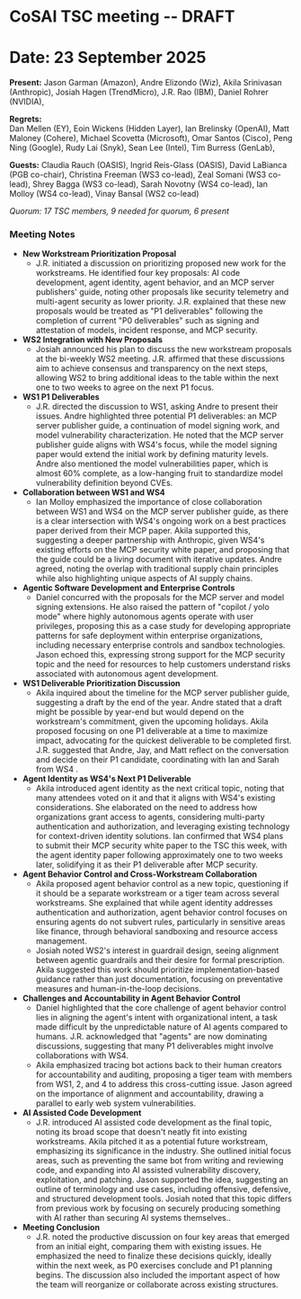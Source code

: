 # CoSAI TSC meeting -- DRAFT

# Date: 23 September 2025

**Present:**  Jason Garman (Amazon), Andre Elizondo (Wiz), Akila Srinivasan (Anthropic), Josiah Hagen (TrendMicro),  J.R. Rao (IBM),  Daniel Rohrer (NVIDIA),

**Regrets:**  
Dan Mellen (EY),  Eoin Wickens (Hidden Layer), Ian Brelinsky (OpenAI), Matt Maloney (Cohere),  Michael Scovetta (Microsoft), Omar Santos (Cisco), Peng Ning (Google), Rudy Lai (Snyk), Sean Lee (Intel), Tim Burress (GenLab), 

**Guests:** Claudia Rauch (OASIS), Ingrid Reis-Glass (OASIS), David LaBianca (PGB co-chair), Christina Freeman (WS3 co-lead), Zeal Somani (WS3 co-lead), Shrey Bagga (WS3 co-lead), Sarah Novotny (WS4 co-lead), Ian Molloy (WS4 co-lead), Vinay Bansal (WS2 co-lead)

*Quorum: 17 TSC members, 9 needed for quorum, 6 present*

### Meeting Notes

* **New Workstream Prioritization Proposal**  
  *  J.R. initiated a discussion on prioritizing proposed new work for the workstreams. He identified four key proposals: AI code development, agent identity, agent behavior, and an MCP server publishers' guide, noting other proposals like security telemetry and multi-agent security as lower priority. J.R. explained that these new proposals would be treated as "P1 deliverables" following the completion of current "P0 deliverables" such as signing and attestation of models, incident response, and MCP security.  
* **WS2 Integration with New Proposals**  
  * Josiah announced his plan to discuss the new workstream proposals at the bi-weekly WS2 meeting. J.R. affirmed that these discussions aim to achieve consensus and transparency on the next steps, allowing WS2 to bring additional ideas to the table within the next one to two weeks to agree on the next P1 focus.  
* **WS1 P1 Deliverables**   
  * J.R. directed the discussion to WS1, asking Andre to present their issues. Andre highlighted three potential P1 deliverables: an MCP server publisher guide, a continuation of model signing work, and model vulnerability characterization. He noted that the MCP server publisher guide aligns with WS4's focus, while the model signing paper would extend the initial work by defining maturity levels. Andre also mentioned the model vulnerabilities paper, which is almost 60% complete, as a low-hanging fruit to standardize model vulnerability definition beyond CVEs.  
* **Collaboration between WS1 and WS4**  
  * Ian Molloy emphasized the importance of close collaboration between WS1 and WS4 on the MCP server publisher guide, as there is a clear intersection with WS4's ongoing work on a best practices paper derived from their MCP paper. Akila supported this, suggesting a deeper partnership with Anthropic, given WS4's existing efforts on the MCP security white paper, and proposing that the guide could be a living document with iterative updates. Andre agreed, noting the overlap with traditional supply chain principles while also highlighting unique aspects of AI supply chains.  
* **Agentic Software Development and Enterprise Controls**   
  * Daniel concurred with the proposals for the MCP server and model signing extensions. He also raised the pattern of "copilot / yolo mode" where highly autonomous agents operate with user privileges, proposing this as a case study for developing appropriate patterns for safe deployment within enterprise organizations, including necessary enterprise controls and sandbox technologies. Jason echoed this, expressing strong support for the MCP security topic and the need for resources to help customers understand risks associated with autonomous agent development.  
* **WS1 Deliverable Prioritization Discussion**  
  * Akila inquired about the timeline for the MCP server publisher guide, suggesting a draft by the end of the year. Andre stated that a draft might be possible by year-end but would depend on the workstream's commitment, given the upcoming holidays. Akila proposed focusing on one P1 deliverable at a time to maximize impact, advocating for the quickest deliverable to be completed first. J.R. suggested that Andre, Jay, and Matt reflect on the conversation and decide on their P1 candidate, coordinating with Ian and Sarah from WS4 .  
* **Agent Identity as WS4's Next P1 Deliverable**  
  * Akila introduced agent identity as the next critical topic, noting that many attendees voted on it and that it aligns with WS4's existing considerations. She elaborated on the need to address how organizations grant access to agents, considering multi-party authentication and authorization, and leveraging existing technology for context-driven identity solutions. Ian confirmed that WS4 plans to submit their MCP security white paper to the TSC this week, with the agent identity paper following approximately one to two weeks later, solidifying it as their P1 deliverable after MCP security.  
* **Agent Behavior Control and Cross-Workstream Collaboration**  
  * Akila proposed agent behavior control as a new topic, questioning if it should be a separate workstream or a tiger team across several workstreams. She explained that while agent identity addresses authentication and authorization, agent behavior control focuses on ensuring agents do not subvert rules, particularly in sensitive areas like finance, through behavioral sandboxing and resource access management.   
  * Josiah noted WS2's interest in guardrail design, seeing alignment between agentic guardrails and their desire for formal prescription. Akila suggested this work should prioritize implementation-based guidance rather than just documentation, focusing on preventative measures and human-in-the-loop decisions.  
* **Challenges and Accountability in Agent Behavior Control**  
  * Daniel highlighted that the core challenge of agent behavior control lies in aligning the agent's intent with organizational intent, a task made difficult by the unpredictable nature of AI agents compared to humans. J.R. acknowledged that "agents" are now dominating discussions, suggesting that many P1 deliverables might involve collaborations with WS4.   
  * Akila emphasized tracing bot actions back to their human creators for accountability and auditing, proposing a tiger team with members from WS1, 2, and 4 to address this cross-cutting issue. Jason agreed on the importance of alignment and accountability, drawing a parallel to early web system vulnerabilities.  
* **AI Assisted Code Development**  
  * J.R. introduced AI assisted code development as the final topic, noting its broad scope that doesn't neatly fit into existing workstreams. Akila pitched it as a potential future workstream, emphasizing its significance in the industry. She outlined initial focus areas, such as preventing the same bot from writing and reviewing code, and expanding into AI assisted vulnerability discovery, exploitation, and patching. Jason supported the idea, suggesting an outline of terminology and use cases, including offensive, defensive, and structured development tools. Josiah noted that this topic differs from previous work by focusing on securely producing something with AI rather than securing AI systems themselves..  
* **Meeting Conclusion**  
  *  J.R. noted the productive discussion on four key areas that emerged from an initial eight, comparing them with existing issues. He emphasized the need to finalize these decisions quickly, ideally within the next week, as P0 exercises conclude and P1 planning begins. The discussion also included the important aspect of how the team will reorganize or collaborate across existing structures.

### 

